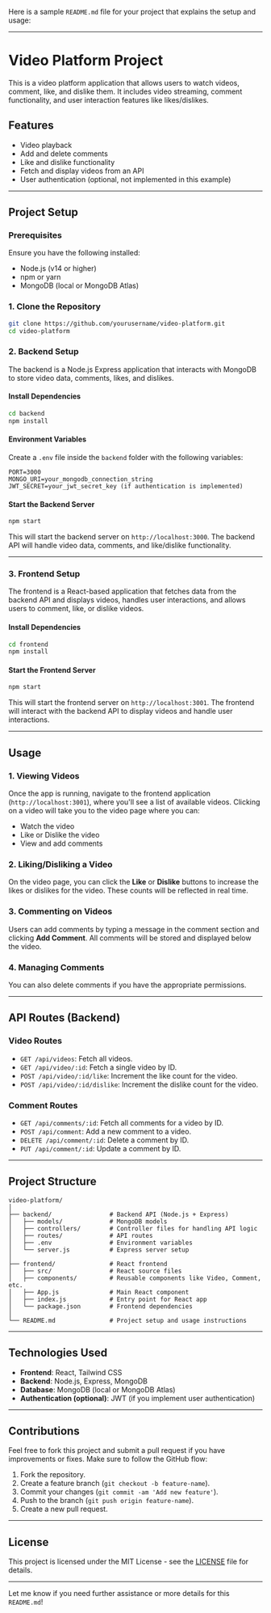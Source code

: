 Here is a sample `README.md` file for your project that explains the setup and usage:

---

# Video Platform Project

This is a video platform application that allows users to watch videos, comment, like, and dislike them. It includes video streaming, comment functionality, and user interaction features like likes/dislikes.

## Features

- Video playback
- Add and delete comments
- Like and dislike functionality
- Fetch and display videos from an API
- User authentication (optional, not implemented in this example)

---

## Project Setup

### Prerequisites

Ensure you have the following installed:

- Node.js (v14 or higher)
- npm or yarn
- MongoDB (local or MongoDB Atlas)

### 1. Clone the Repository

```bash
git clone https://github.com/yourusername/video-platform.git
cd video-platform
```

### 2. Backend Setup

The backend is a Node.js Express application that interacts with MongoDB to store video data, comments, likes, and dislikes.

#### Install Dependencies

```bash
cd backend
npm install
```

#### Environment Variables

Create a `.env` file inside the `backend` folder with the following variables:

```
PORT=3000
MONGO_URI=your_mongodb_connection_string
JWT_SECRET=your_jwt_secret_key (if authentication is implemented)
```

#### Start the Backend Server

```bash
npm start
```

This will start the backend server on `http://localhost:3000`. The backend API will handle video data, comments, and like/dislike functionality.

---

### 3. Frontend Setup

The frontend is a React-based application that fetches data from the backend API and displays videos, handles user interactions, and allows users to comment, like, or dislike videos.

#### Install Dependencies

```bash
cd frontend
npm install
```

#### Start the Frontend Server

```bash
npm start
```

This will start the frontend server on `http://localhost:3001`. The frontend will interact with the backend API to display videos and handle user interactions.

---

## Usage

### 1. Viewing Videos

Once the app is running, navigate to the frontend application (`http://localhost:3001`), where you'll see a list of available videos. Clicking on a video will take you to the video page where you can:

- Watch the video
- Like or Dislike the video
- View and add comments

### 2. Liking/Disliking a Video

On the video page, you can click the **Like** or **Dislike** buttons to increase the likes or dislikes for the video. These counts will be reflected in real time.

### 3. Commenting on Videos

Users can add comments by typing a message in the comment section and clicking **Add Comment**. All comments will be stored and displayed below the video.

### 4. Managing Comments

You can also delete comments if you have the appropriate permissions.

---

## API Routes (Backend)

### Video Routes

- `GET /api/videos`: Fetch all videos.
- `GET /api/video/:id`: Fetch a single video by ID.
- `POST /api/video/:id/like`: Increment the like count for the video.
- `POST /api/video/:id/dislike`: Increment the dislike count for the video.

### Comment Routes

- `GET /api/comments/:id`: Fetch all comments for a video by ID.
- `POST /api/comment`: Add a new comment to a video.
- `DELETE /api/comment/:id`: Delete a comment by ID.
- `PUT /api/comment/:id`: Update a comment by ID.

---

## Project Structure

```
video-platform/
│
├── backend/                # Backend API (Node.js + Express)
│   ├── models/             # MongoDB models
│   ├── controllers/        # Controller files for handling API logic
│   ├── routes/             # API routes
│   ├── .env                # Environment variables
│   └── server.js           # Express server setup
│
├── frontend/               # React frontend
│   ├── src/                # React source files
│   ├── components/         # Reusable components like Video, Comment, etc.
│   ├── App.js              # Main React component
│   ├── index.js            # Entry point for React app
│   └── package.json        # Frontend dependencies
│
└── README.md               # Project setup and usage instructions
```

---

## Technologies Used

- **Frontend**: React, Tailwind CSS
- **Backend**: Node.js, Express, MongoDB
- **Database**: MongoDB (local or MongoDB Atlas)
- **Authentication (optional)**: JWT (if you implement user authentication)

---

## Contributions

Feel free to fork this project and submit a pull request if you have improvements or fixes. Make sure to follow the GitHub flow:

1. Fork the repository.
2. Create a feature branch (`git checkout -b feature-name`).
3. Commit your changes (`git commit -am 'Add new feature'`).
4. Push to the branch (`git push origin feature-name`).
5. Create a new pull request.

---

## License

This project is licensed under the MIT License - see the [LICENSE](LICENSE) file for details.

---

Let me know if you need further assistance or more details for this `README.md`!

